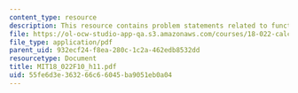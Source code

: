 ```yaml
---
content_type: resource
description: This resource contains problem statements related to functions.
file: https://ol-ocw-studio-app-qa.s3.amazonaws.com/courses/18-022-calculus-of-several-variables-fall-2010/55fe6d3e363266c66045ba9051eb0a04_MIT18_022F10_h11.pdf
file_type: application/pdf
parent_uid: 932ecf24-f8ea-280c-1c2a-462edb8532dd
resourcetype: Document
title: MIT18_022F10_h11.pdf
uid: 55fe6d3e-3632-66c6-6045-ba9051eb0a04
---
```

